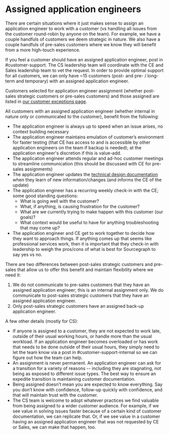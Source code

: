 # Assigned application engineers

There are certain situations where it just makes sense to assign an application engineer to work with a customer (vs handling all issues from the customer round-robin by anyone on the team). For example, we have a couple handfuls of customers we deem strategic in nature. We also have a couple handfuls of pre-sales customers where we know they will benefit from a more high-touch experience.

If you feel a customer should have an assigned application engineer, post in #customer-support. The CS leadership team will coordinate with the CE and Sales leadership team to vet the request. In order to provide optimal support for all customers, we can only have ~15 customers (post- and pre- / long-term and temporary) with an assigned application engineer.

Customers selected for application engineer assignment (whether post-sales strategic customers or pre-sales customers) and those assigned are listed in [our customer exceptions page](../process/customer-exceptions.md).

All customers with an assigned application engineer (whether internal in nature only or communicated to the customer), benefit from the following:

- The application engineer is always up to speed when an issue arises, no context building necessary
- The application engineer maintains emulation of customer’s environment for faster testing (that CE has access to and is accessible by other application engineers on the team if backup is needed); at the application engineer's discretion if this is value-add.
- The application engineer attends regular and ad-hoc customer meetings to streamline communication (this should be discussed with CE for pre-sales assignments)
- The application engineer updates the [technical design documentation](https://docs.google.com/document/d/19qcdFcFpqHNE6OTgO8SwdTF7FfB4AJH6Hlqeywgv6Yc/edit#) when they learn of new information/changes (and informs the CE of the update)
- The application engineer has a recurring weekly check-in with the CE; some good standing questions:
  - What is going well with the customer?
  - What, if anything, is causing frustration for the customer?
  - What are we currently trying to make happen with this customer (our goals)?
  - What context would be useful to have for anything troubleshooting that may come up?
- The application engineer and CE get to work together to decide how they want to approach things. If anything comes up that seems like professional services work, then it is important that they check-in with leadership to weigh the pros/cons of what is best for Sourcegraph to say yes vs no.

There are two differences between post-sales strategic customers and pre-sales that allow us to offer this benefit and maintain flexibility where we need it:

1. We do not communicate to pre-sales customers that they have an assigned application engineer; this is an internal assignment only. We do communicate to post-sales strategic customers that they have an assigned application engineer.
2. Only post-sales strategic customers have an assigned back-up application engineer.

A few other details (mostly for CS):

- If anyone is assigned to a customer, they are not expected to work late, outside of their usual working hours, or handle more than the usual workload. If an application engineer becomes overloaded or has work that needs to be done outside of their usual hours, they simply need to let the team know via a post in #customer-support-internal so we can figure out how the team can help.
- An assignment is never permanent. An application engineer can ask for a transition for a variety of reasons -- including they are stagnating, not being as exposed to different issue types. The best way to ensure an expedite transition is maintaining customer documentation.
- Being assigned doesn’t mean you are expected to know everything. Say you don’t know with confidence, follow-up quickly with confidence, and that will maintain trust with the customer.
- The CS team is welcome to adopt whatever practices we find valuable from being assigned to a wider customer audience. For example, if we see value in solving issues faster because of a certain kind of customer documentation, we can replicate that. Or, if we see value in a customer having an assigned application engineer that was not requested by CE or Sales, we can make that happen, too.
